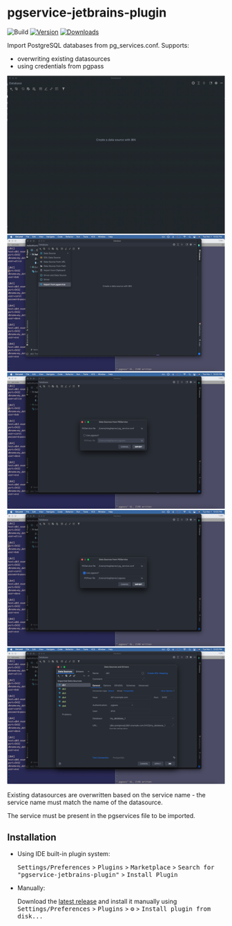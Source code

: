 # pgservice-jetbrains-plugin

![Build](https://github.com/miagilepner/pgservice-jetbrains-plugin/workflows/Build/badge.svg)
[![Version](https://img.shields.io/jetbrains/plugin/v/com.github.miagilepner.pgservice.svg)](https://plugins.jetbrains.com/plugin/com.github.miagilepner.pgservice)
[![Downloads](https://img.shields.io/jetbrains/plugin/d/com.github.miagilepner.pgservice.svg)](https://plugins.jetbrains.com/plugin/com.github.miagilepner.pgservice)

<!-- Plugin description -->
Import PostgreSQL databases from pg_services.conf. Supports:
- overwriting existing datasources
- using credentials from pgpass

![PGService full import](resources/import.gif)
![PGService option on menu](resources/menu.png)
![PGService dialog](resources/dialog.png)
![PGService dialog with pgpass](resources/dialog2.png)
![Imported sources](resources/sources.png)

Existing datasources are overwritten based on the service name - the service name must match the name of the datasource.

The service must be present in the pgservices file to be imported.  
<!-- Plugin description end -->

## Installation

- Using IDE built-in plugin system:
  
  <kbd>Settings/Preferences</kbd> > <kbd>Plugins</kbd> > <kbd>Marketplace</kbd> > <kbd>Search for "pgservice-jetbrains-plugin"</kbd> >
  <kbd>Install Plugin</kbd>
  
- Manually:

  Download the [latest release](https://github.com/miagilepner/pgservice-jetbrains-plugin/releases/latest) and install it manually using
  <kbd>Settings/Preferences</kbd> > <kbd>Plugins</kbd> > <kbd>⚙️</kbd> > <kbd>Install plugin from disk...</kbd>
